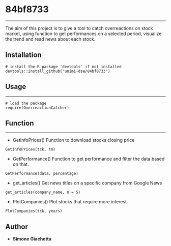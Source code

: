 # 84bf8733
<hr/>
The aim of this project is to give a tool to catch overreactions on stock market, using function to get performances on a selected period, visualize the trend and read news about each stock.

## Installation

```{r}
# install the R package 'devtools' if not installed
devtools::install_github('unimi-dse/84bf8733')
```

## Usage
<hr/>

```{r}
# load the package
require(OverreactionCatcher)
```

## Function
<hr/>

* GetInfoPrices()
Function to download stocks closing price
```{r}
GetInfoPrices(tck, tm)
```

* GetPerformance()
Function to get performance and filter the data based on that.
```{r}
GetPerformance(data, percentage)
```

* get_articles()
Get news titles on a specific company from Google News
```{r}
get_articles(company_name, n = 5)
```
* PlotCompanies()
Plot stocks that require more interest
```{r}
PlotCompanies(tck, years)
```

## Author
* **Simone Giachetta**
